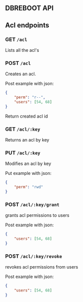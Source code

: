 ## DBREBOOT API

## Acl endpoints

### GET `/acl`

Lists all the acl's

### POST `/acl`

Creates an acl.

Post example with json:
```json
{
    "perm": "r--",
    "users": [54, 68]
}
```

Return created acl id

### GET `/acl/:key`

Returns an acl by key

### PUT `/acl/:key`

Modifies an acl by key

Put example with json:
```json
{
    "perm": "rwd"
}
```

### POST `/acl/:key/grant`

grants acl permissions to users

Post example with json:
```json
{
    "users": [54, 68]
}
```

### POST `/acl/:key/revoke`

revokes acl permissions from users

Post example with json:
```json
{
    "users": [54, 68]
}
```